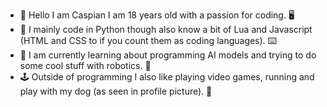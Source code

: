 - 👋 Hello I am Caspian I am 18 years old with a passion for coding. 🖥️
- 🐍 I mainly code in Python though also know a bit of Lua and Javascript (HTML and CSS to if you count them as coding languages). ⌨️
- 🎯 I am currently learning about programming AI models and trying to do some cool stuff with robotics. 🤖
- 🕹️ Outside of programming I also like playing video games, running and play with my dog (as seen in profile picture). 🐶
